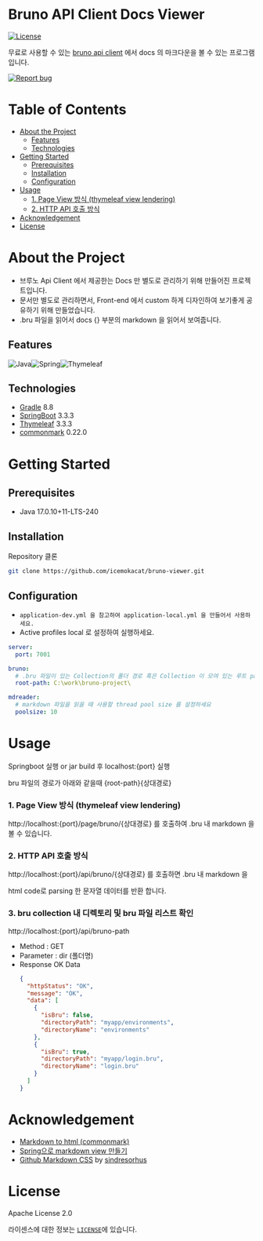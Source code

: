 # Bruno API Client Docs Viewer

<!--배지-->
[![License](https://img.shields.io/badge/License-Apache%202.0-blue.svg)](https://opensource.org/licenses/Apache-2.0)

무료로 사용할 수 있는 [bruno api client](https://www.usebruno.com/) 에서 docs 의 마크다운을 볼 수 있는 프로그램입니다.

<!--프로젝트 버튼-->
[![Report bug][report-bug-shield]][report-bug-url]

# Table of Contents

- [About the Project](#about-the-project)
  - [Features](#features)
  - [Technologies](#technologies)
- [Getting Started](#getting-started)
  - [Prerequisites](#prerequisites)
  - [Installation](#installation)
  - [Configuration](#configuration)
- [Usage](#usage)
    - [1. Page View 방식 (thymeleaf view lendering)](#1-page-view-방식-thymeleaf-view-lendering)
    - [2. HTTP API 호출 방식](#2-http-api-호출-방식)
- [Acknowledgement](#acknowledgement)
- [License](#license)

# About the Project

- 브루노 Api Client 에서 제공한는 Docs 만 별도로 관리하기 위해 만들어진 프로젝트입니다.
- 문서만 별도로 관리하면서, Front-end 에서 custom 하게 디자인하여 보기좋게 공유하기 위해 만들었습니다.
- .bru 파일을 읽어서 docs {} 부분의 markdown 을 읽어서 보여줍니다.

## Features

![Java](https://img.shields.io/badge/java-%23ED8B00.svg?style=for-the-badge&logo=openjdk&logoColor=white)![Spring](https://img.shields.io/badge/spring-%236DB33F.svg?style=for-the-badge&logo=spring&logoColor=white)![Thymeleaf](https://img.shields.io/badge/Thymeleaf-%23005C0F.svg?style=for-the-badge&logo=Thymeleaf&logoColor=white)

## Technologies

- [Gradle](https://gradle.org/) 8.8
- [SpringBoot](https://spring.io/projects/spring-boot) 3.3.3
- [Thymeleaf](https://www.thymeleaf.org/) 3.3.3
- [commonmark](https://commonmark.org/) 0.22.0

# Getting Started

## Prerequisites

- Java 17.0.10+11-LTS-240

## Installation
Repository 클론
```bash
git clone https://github.com/icemokacat/bruno-viewer.git
```


## Configuration

- `application-dev.yml 을 참고하여 application-local.yml 을 만들어서 사용하세요.`
- Active profiles local 로 설정하여 실행하세요.

```yml
server:
  port: 7001

bruno:
  # .bru 파일이 있는 Collection의 폴더 경로 혹은 Collection 이 모여 있는 루트 path 를 설정하세요
  root-path: C:\work\bruno-project\

mdreader:
  # markdown 파일을 읽을 때 사용할 thread pool size 를 설정하세요
  poolsize: 10
```

# Usage

Springboot 실행 or jar build 후 localhost:{port} 실행

bru 파일의 경로가 아래와 같을때
{root-path}{상대경로}

### 1. Page View 방식 (thymeleaf view lendering)

http://localhost:{port}/page/bruno/{상대경로} 를 호출하여 .bru 내 markdown 을 볼 수 있습니다.

### 2. HTTP API 호출 방식

http://localhost:{port}/api/bruno/{상대경로} 를 호출하면 .bru 내 markdown 을 

html code로 parsing 한 문자열 데이터를 반환 합니다.

### 3. bru collection 내 디렉토리 및 bru 파일 리스트 확인

http://localhost:{port}/api/bruno-path
- Method : GET
- Parameter : dir (폴더명)
- Response OK Data
  ```json
  {
    "httpStatus": "OK",
    "message": "OK",
    "data": [
      {
        "isBru": false,
        "directoryPath": "myapp/environments",
        "directoryName": "environments"
      },
      {
        "isBru": true,
        "directoryPath": "myapp/login.bru",
        "directoryName": "login.bru"
      }
    ]
  }
  ```

# Acknowledgement

- [Markdown to html (commonmark)](https://mvnrepository.com/artifact/org.commonmark/commonmark)
- [Spring으로 markdown view 만들기](https://devocean.sk.com/blog/techBoardDetail.do?ID=163499)
- [Github Markdown CSS](https://github.com/sindresorhus/github-markdown-css) by [sindresorhus](https://github.com/sindresorhus)

# License
 Apache License 2.0

 라이센스에 대한 정보는 [`LICENSE`](/LICENSE)에 있습니다.

<!-- 링크 -->

[report-bug-shield]: https://img.shields.io/badge/-%F0%9F%90%9E%20report%20bug-F5A9A9?style=for-the-badge
[report-bug-url]: https://github.com/icemokacat/bruno-viewer/issues
